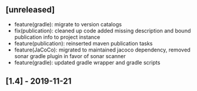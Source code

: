 ## [unreleased]

- feature(gradle): migrate to version catalogs
- fix(publication): cleaned up code added missing description and bound publication info to project instance
- feature(publication): reinserted maven publication tasks
- feature(JaCoCo): migrated to maintained jacoco dependency, removed sonar gradle plugin in favor of sonar scanner
- feature(gradle): updated gradle wrapper and gradle scripts

## [1.4] - 2019-11-21
